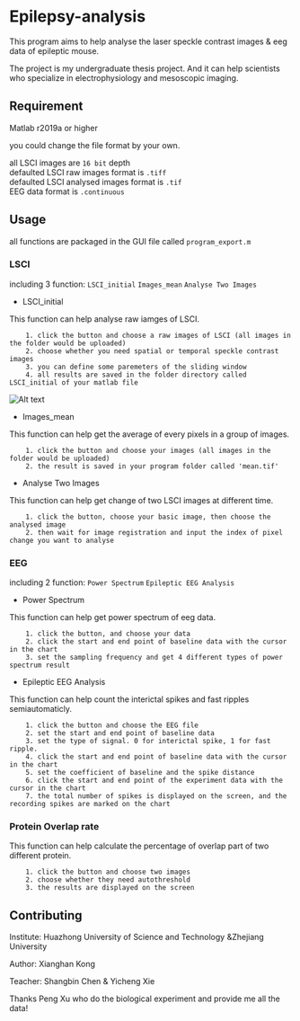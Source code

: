 # Epilepsy-analysis

This program aims to help analyse the laser speckle contrast images & eeg data of epileptic mouse.

The project is my undergraduate thesis project. And it can help scientists who specialize in electrophysiology and mesoscopic imaging.

## Requirement

Matlab r2019a or higher

you could change the file format by your own.

all LSCI images are `16 bit` depth\
defaulted LSCI raw images format is `.tiff`\
defaulted LSCI analysed images format is `.tif`\
EEG data format is `.continuous`

## Usage

all functions are packaged in the GUI file called `program_export.m`

### LSCI 

including 3 function: `LSCI_initial` `Images_mean` `Analyse Two Images`

* LSCI_initial

This function can help analyse raw iamges of LSCI.
        
        1. click the button and choose a raw images of LSCI (all images in the folder would be uploaded)
        2. choose whether you need spatial or temporal speckle contrast images
        3. you can define some paremeters of the sliding window
        4. all results are saved in the folder directory called LSCI_initial of your matlab file

![Alt text](https://https://github.com/kxhaaa/Epilepsy-analysis/blob/master/demo/LSCI_initial.png)

* Images_mean

This function can help get the average of every pixels in a group of images.

        1. click the button and choose your images (all images in the folder would be uploaded)
        2. the result is saved in your program folder called 'mean.tif'

* Analyse Two Images

This function can help get change of two LSCI images at different time.

        1. click the button, choose your basic image, then choose the analysed image
        2. then wait for image registration and input the index of pixel change you want to analyse
        
### EEG
including 2 function: `Power Spectrum` `Epileptic EEG Analysis`

* Power Spectrum

This function can help get power spectrum of eeg data.

        1. click the button, and choose your data
        2. click the start and end point of baseline data with the cursor in the chart
        3. set the sampling frequency and get 4 different types of power spectrum result
        
* Epileptic EEG Analysis

This function can help count the interictal spikes and fast ripples semiautomaticly.

        1. click the button and choose the EEG file
        2. set the start and end point of baseline data
        3. set the type of signal. 0 for interictal spike, 1 for fast ripple.
        4. click the start and end point of baseline data with the cursor in the chart
        5. set the coefficient of baseline and the spike distance
        6. click the start and end point of the experiment data with the cursor in the chart 
        7. the total number of spikes is displayed on the screen, and the recording spikes are marked on the chart
        
### Protein Overlap rate

This function can help calculate the percentage of overlap part of two different protein.

        1. click the button and choose two images
        2. choose whether they need autothreshold
        3. the results are displayed on the screen


## Contributing
Institute: Huazhong University of Science and Technology
           &Zhejiang University

Author: Xianghan Kong   

Teacher: Shangbin Chen & Yicheng Xie

Thanks Peng Xu who do the biological experiment and provide me all the data!



